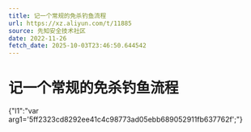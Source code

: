 ```yaml
---
title: 记一个常规的免杀钓鱼流程
url: https://xz.aliyun.com/t/11885
source: 先知安全技术社区
date: 2022-11-26
fetch_date: 2025-10-03T23:46:50.644542
---
```


# 记一个常规的免杀钓鱼流程

{"l1":"var arg1='5ff2323cd8292ee41c4c98773ad05ebb689052911fb637762f';"}